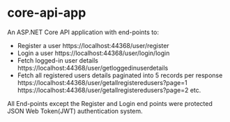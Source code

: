 # core-api-app
An ASP.NET Core API application with end-points to:
* Register a user https://localhost:44368/user/register
* Login a user https://localhost:44368/user/login/login
* Fetch logged-in user details https://localhost:44368/user/getloggedinuserdetails
* Fetch all registered users details paginated into 5 records per response https://localhost:44368/user/getallregisteredusers?page=1 https://localhost:44368/user/getallregisteredusers?page=2 etc.

All End-points except the Register and Login end points were protected JSON Web Token(JWT) authentication system.
